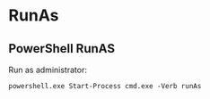 # RunAs

## PowerShell RunAS

Run as administrator:

```
powershell.exe Start-Process cmd.exe -Verb runAs
```
